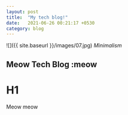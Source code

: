 ```yaml
---
layout: post
title:  "My tech blog!"
date:   2021-06-26 00:21:17 +0530
category: blog
---
```


![]({{ site.baseurl }}/images/07.jpg)
*Minimalism*

## Meow Tech Blog :meow

# H1 

Meow meow 

